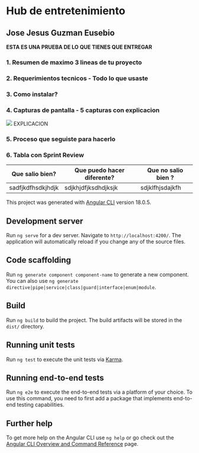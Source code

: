 # Hub de entretenimiento
## Jose Jesus Guzman Eusebio

**ESTA ES UNA PRUEBA DE LO QUE TIENES QUE ENTREGAR**

### 1. Resumen de maximo 3 lineas de tu proyecto

### 2. Requerimientos tecnicos - Todo lo que usaste

### 3. Como instalar?

### 4. Capturas de pantalla - 5 capturas con explicacion

![](imgs-repo/captura1.png)
EXPLICACION

### 5. Proceso que seguiste para hacerlo 


### 6. Tabla con Sprint Review 

| Que salio bien? | Que puedo hacer diferente? | Que no salio bien ? |
------------------|----------------------------|-----------------------
| sadfjkdfhsdkjhdjk | sdjkhjdfjksdhdjksjk | sdjklfhjsdajkfh |


This project was generated with [Angular CLI](https://github.com/angular/angular-cli) version 18.0.5.

## Development server

Run `ng serve` for a dev server. Navigate to `http://localhost:4200/`. The application will automatically reload if you change any of the source files.

## Code scaffolding

Run `ng generate component component-name` to generate a new component. You can also use `ng generate directive|pipe|service|class|guard|interface|enum|module`.

## Build

Run `ng build` to build the project. The build artifacts will be stored in the `dist/` directory.

## Running unit tests

Run `ng test` to execute the unit tests via [Karma](https://karma-runner.github.io).

## Running end-to-end tests

Run `ng e2e` to execute the end-to-end tests via a platform of your choice. To use this command, you need to first add a package that implements end-to-end testing capabilities.

## Further help

To get more help on the Angular CLI use `ng help` or go check out the [Angular CLI Overview and Command Reference](https://angular.dev/tools/cli) page.
